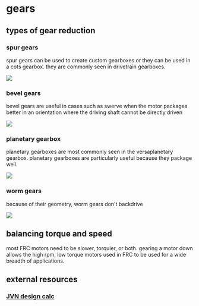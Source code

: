 # gears

## types of gear reduction

### spur gears

spur gears can be used to create custom gearboxes or they can be used in a cots gearbox. they are commonly seen in drivetrain gearboxes.

![](https://upload.wikimedia.org/wikipedia/commons/b/bd/Animated_3_Gear_Row.gif)

### bevel gears

bevel gears are useful in cases such as swerve when the motor packages better in an orientation where the driving shaft cannot be directly driven

![](https://upload.wikimedia.org/wikipedia/commons/thumb/6/61/Gear-kegelzahnrad.svg/2100px-Gear-kegelzahnrad.svg.png)

### planetary gearbox

planetary gearboxes are most commonly seen in the versaplanetary gearbox. planetary gearboxes are particularly useful because they package well.

![](https://upload.wikimedia.org/wikipedia/commons/5/56/Planetary_Gear_Animation.gif)

### worm gears

because of their geometry, worm gears don't backdrive

![](https://upload.wikimedia.org/wikipedia/commons/c/c3/Worm_Gear.gif)

## balancing torque and speed

most FRC motors need to be slower, torquier, or both. gearing a motor down allows the high rpm, low torque motors used in FRC to be used for a wide breadth of applications.

## external resources

### [JVN design calc](https://www.chiefdelphi.com/media/papers/3188)